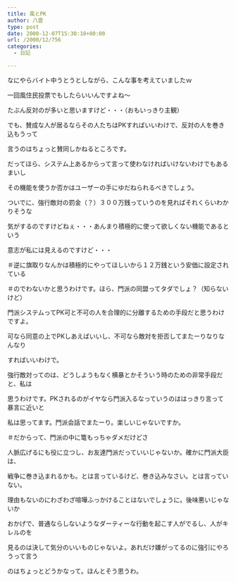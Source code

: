 ```yaml
---
title: 風とPK
author: 八雲
type: post
date: 2000-12-07T15:30:18+00:00
url: /2000/12/756
categories:
  - 日記

---
```

なにやらバイト中うとうとしながら、こんな事を考えていましたｗ
  
一回風住民投票でもしたらいいんですよね～
  
たぶん反対のが多いと思いますけど・・・（おもいっきり主観）
  
でも、賛成な人が居るならその人たちはPKすればいいわけで、反対の人を巻き込もうって
  
言うのはちょっと賛同しかねるところです。
  
だってほら、システム上あるからって言って使わなければいけないわけでもあるまいし
  
その機能を使うか否かはユーザーの手にゆだねられるべきでしょう。
  
ついでに、強行敵対の罰金（？）３００万銭っていうのを見ればそれくらいわかりそうな
  
気がするのですけどねぇ・・・あんまり積極的に使って欲しくない機能であるという
  
意志が私には見えるのですけど・・・
  
＃逆に旗取りなんかは積極的にやってほしいから１２万銭という安価に設定されている
  
＃のでわないかと思うわけです。ほら、門派の同盟ってタダでしょ？（知らないけど）
  
門派システムってPK可と不可の人を合理的に分離するための手段だと思うわけですよ。
  
可なら同意の上でPKしあえばいいし、不可なら敵対を拒否してまたーりなりなんなり
  
すればいいわけで。
  
強行敵対ってのは、どうしようもなく横暴とかそういう時のための非常手段だと、私は
  
思うわけです。PKされるのがイヤなら門派入るなっていうのははっきり言って暴言に近いと
  
私は思ってます。門派会話でまたーり。楽しいじゃないですか。
  
＃だからって、門派の中に篭もっちゃダメだけどさ
  
人脈広げるにも役に立つし、お友達門派だっていいじゃないか。確かに門派大臣は、
  
戦争に巻き込まれるかも。とは言っているけど、巻き込みなさい。とは言っていない。
  
理由もないのにわざわざ喧嘩ふっかけることはないでしょうに。後味悪いじゃないか
  
おかげで、普通ならしないようなダーティーな行動を起こす人がでるし、人がキレルのを
  
見るのは決して気分のいいものじゃないよ。あれだけ嫌がってるのに強引にやろうって言う
  
のはちょっとどうかなって。ほんとそう思うわ。